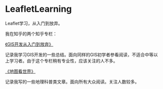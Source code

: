 # LeafletLearning
Leaflet学习，从入门到放弃。

我在知乎的两个知乎专栏：

[《GIS开发从入门到放弃》](https://zhuanlan.zhihu.com/GISDevelop)

记录我学习GIS开发的一些总结。面向同样的GIS初学者参看阅读，不适合中等以上学习者。由于这个专栏稍有专业性，应该关注的人不多。

[《地图看世界》](https://zhuanlan.zhihu.com/mapworld)

记录我写的一些地理科普类文章。面向所有大众阅读。关注人数较多。
